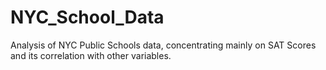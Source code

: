 # NYC_School_Data
Analysis of NYC Public Schools data, concentrating mainly on SAT Scores and its correlation with other variables.
